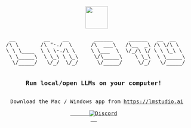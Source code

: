 
<br>
<pre align="center">

  <div align="center">
  <img src="https://lmstudio.ai/assets/android-chrome-512x512.png" width="60px"/>
</div>
   __         __    __        ______     ______   __  __     _____     __     ______    
  /\ \       /\ "-./  \      /\  ___\   /\__  _\ /\ \/\ \   /\  __ .  /\ \   /\  __ \   
  \ \ \____  \ \ \-./\ \     \ \___  \  \/_/\ \/ \ \ \_\ \  \ \ \/\ \ \ \ \  \ \ \/\ \  
   \ \_____\  \ \_\ \ \_\     \/\_____\    \ \_\  \ \_____\  \ \____-  \ \_\  \ \_____\ 
    \/_____/   \/_/  \/_/      \/_____/     \/_/   \/_____/   \/____/   \/_/   \/_____/ 
  <h3>Run local/open LLMs on your computer!</h3>
  Download the Mac / Windows app from <a href="https://lmstudio.ai">https://lmstudio.ai</a>
  <a href="https://discord.gg/aPQfnNkxGC">
      <img alt="Discord" src="https://img.shields.io/discord/1110598183144399058?logo=discord&style=flat&logoColor=white">
  </a>
</pre>


